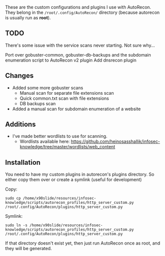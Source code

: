 These are the custom configurations and plugins I use with AutoRecon. They belong in the `/root/.config/AutoRecon/` directory (because autorecon is usually run as **root**).

## TODO

There's some issue with the service scans never starting. Not sure why...

Port over gobuster-common, gobuster-db-backups and the subdomain enumeration script to AutoRecon v2 plugin
Add dnsrecon plugin

## Changes

* Added some more gobuster scans
  * Manual scan for separate file extensions scan
  * Quick common.txt scan with file extensions
  * DB backups scan
* Added a manual scan for subdomain enumeration of a website

## Additions

* I've made better wordlists to use for scanning.
  * Wordlists available here:
https://github.com/heinosasshallik/infosec-knowledge/tree/master/wordlists/web_content


## Installation

You need to have my custom plugins in autorecon's plugins directory. So either copy them over or create a symlink (useful for development)

Copy:

```
sudo cp /home/x90slide/resources/infosec-knowledge/scripts/autorecon_profiles/http_server_custom.py  /root/.config/AutoRecon/plugins/http_server_custom.py
```

Symlink:

```
sudo ln -s /home/x90slide/resources/infosec-knowledge/scripts/autorecon_profiles/http_server_custom.py  /root/.config/AutoRecon/plugins/http_server_custom.py
```

If that directory doesn't exist yet, then just run AutoRecon once as root, and they will be generated.
